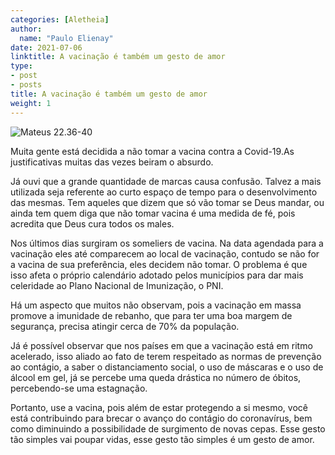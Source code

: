 ```yaml
---
categories: [Aletheia]
author:
  name: "Paulo Elienay"
date: 2021-07-06
linktitle: A vacinação é também um gesto de amor
type:
- post
- posts
title: A vacinação é também um gesto de amor
weight: 1
---
```

![Mateus 22.36-40](https://photos.app.goo.gl/uhLejksRAMiZQCk7A)

Muita gente está decidida a não tomar a vacina contra a Covid-19.As justificativas muitas das vezes beiram o absurdo.


Já ouvi que a grande quantidade de marcas causa confusão. Talvez a mais utilizada seja referente ao curto espaço de tempo para o desenvolvimento das mesmas. Tem aqueles que dizem que só vão tomar se Deus mandar, ou ainda tem quem diga que não tomar vacina é uma medida de fé, pois acredita que Deus cura todos os males. 


Nos últimos dias surgiram os someliers de vacina. Na data agendada para a vacinação eles até comparecem ao local de vacinação, contudo se não for a vacina de sua preferência, eles decidem não tomar. O problema é que isso afeta o próprio calendário adotado pelos municípios para dar mais celeridade ao Plano Nacional de Imunização, o PNI.


Há um aspecto que muitos não observam, pois a vacinação em massa promove a imunidade de rebanho, que para ter uma boa margem de segurança, precisa atingir cerca de 70% da população.


Já é possível observar que nos países em que a vacinação está em ritmo acelerado, isso aliado ao fato de terem respeitado as normas de prevenção ao contágio, a saber o distanciamento social, o uso de máscaras e o uso de álcool em gel, já se percebe uma queda drástica no número de óbitos, percebendo-se uma estagnação.


Portanto, use a vacina, pois além de estar protegendo a si mesmo, você está contribuindo para brecar o avanço do contágio do coronavírus, bem como diminuindo a possibilidade de surgimento de novas cepas. Esse gesto tão simples vai poupar vidas, esse gesto tão simples é um gesto de amor.
